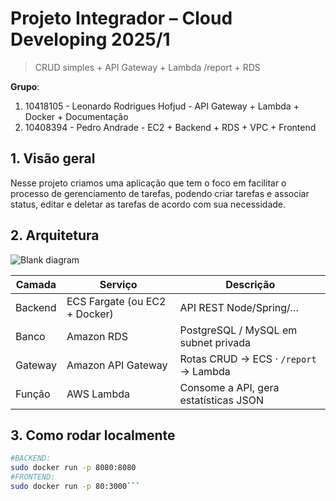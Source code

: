 # Projeto Integrador – Cloud Developing 2025/1

> CRUD simples + API Gateway + Lambda /report + RDS

**Grupo**:

1. 10418105 - Leonardo Rodrigues Hofjud - API Gateway + Lambda + Docker + Documentação
2. 10408394 - Pedro Andrade - EC2 + Backend + RDS + VPC + Frontend


## 1. Visão geral
Nesse projeto criamos uma aplicação que tem o foco em facilitar o processo de gerenciamento de tarefas, podendo criar tarefas e associar status, editar e deletar as tarefas de acordo com sua necessidade.

## 2. Arquitetura

![Blank diagram](https://github.com/user-attachments/assets/9d7723f0-b50a-4441-8c12-ce4a851b78d6)


| Camada | Serviço | Descrição |
|--------|---------|-----------|
| Backend | ECS Fargate (ou EC2 + Docker) | API REST Node/Spring/… |
| Banco   | Amazon RDS              | PostgreSQL / MySQL em subnet privada |
| Gateway | Amazon API Gateway      | Rotas CRUD → ECS · `/report` → Lambda |
| Função  | AWS Lambda              | Consome a API, gera estatísticas JSON |


## 3. Como rodar localmente

```bash
#BACKEND:
sudo docker run -p 8080:8080
#FRONTEND:
sudo docker run -p 80:3000```
